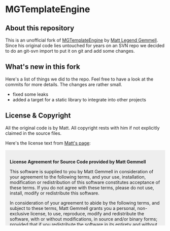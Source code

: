 MGTemplateEngine
================

About this repository
---------------------

This is an unofficial fork of [MGTemplateEngine](http://mattgemmell.com/2008/05/20/mgtemplateengine-templates-with-cocoa) by [Matt Legend Gemmell](http://mattgemmell.com).
Since his original code lies untouched for years on an SVN repo we decided to do an git-svn import to put it on git and add some changes.


What's new in this fork
-----------------------

Here's a list of things we did to the repo. Feel free to have a look at the commits for more details. The changes are rather small.

 * fixed some leaks
 * added a target for a static library to integrate into other projects


License & Copyright
-------------------

All the original code is by Matt. All copyright rests with him if not explicitly claimed in the source files.

Here's the license text from [Matt's page](http://mattgemmell.com/license):

<div style="height:15em; overflow:scroll; overflow-x:hidden; background-color:#eeeeee; padding:1em">
<p><strong>License Agreement for Source Code provided by Matt Gemmell</strong></p>
<p>This software is supplied to you by Matt Gemmell in consideration of your agreement to the following terms, and your use, installation, modification or redistribution of this software constitutes acceptance of these terms. If you do not agree with these terms, please do not use, install, modify or redistribute this software.</p>
<p>In consideration of your agreement to abide by the following terms, and subject to these terms, Matt Gemmell grants you a personal, non-exclusive license, to use, reproduce, modify and redistribute the software, with or without modifications, in source and/or binary forms; provided that if you redistribute the software in its entirety and without modifications, you must retain this notice and the following text and disclaimers in all such redistributions of the software, and that in all cases attribution of Matt Gemmell as the original author of the source code shall be included in all such resulting software products or distributions. Neither the name, trademarks, service marks or logos of Matt Gemmell may be used to endorse or promote products derived from the software without specific prior written permission from Matt Gemmell. Except as expressly stated in this notice, no other rights or licenses, express or implied, are granted by Matt Gemmell herein, including but not limited to any patent rights that may be infringed by your derivative works or by other works in which the software may be incorporated.</p>
<p>The software is provided by Matt Gemmell on an "AS IS" basis. MATT GEMMELL MAKES NO WARRANTIES, EXPRESS OR IMPLIED, INCLUDING WITHOUT LIMITATION THE IMPLIED WARRANTIES OF NON-INFRINGEMENT, MERCHANTABILITY AND FITNESS FOR A PARTICULAR PURPOSE, REGARDING THE SOFTWARE OR ITS USE AND OPERATION ALONE OR IN COMBINATION WITH YOUR PRODUCTS.</p>
<p>IN NO EVENT SHALL MATT GEMMELL BE LIABLE FOR ANY SPECIAL, INDIRECT, INCIDENTAL OR CONSEQUENTIAL DAMAGES (INCLUDING, BUT NOT LIMITED TO, PROCUREMENT OF SUBSTITUTE GOODS OR SERVICES; LOSS OF USE, DATA, OR PROFITS; OR BUSINESS INTERRUPTION) ARISING IN ANY WAY OUT OF THE USE, REPRODUCTION, MODIFICATION AND/OR DISTRIBUTION OF THE SOFTWARE, HOWEVER CAUSED AND WHETHER UNDER THEORY OF CONTRACT, TORT (INCLUDING NEGLIGENCE), STRICT LIABILITY OR OTHERWISE, EVEN IF MATT GEMMELL HAS BEEN ADVISED OF THE POSSIBILITY OF SUCH DAMAGE.</p>
</div>